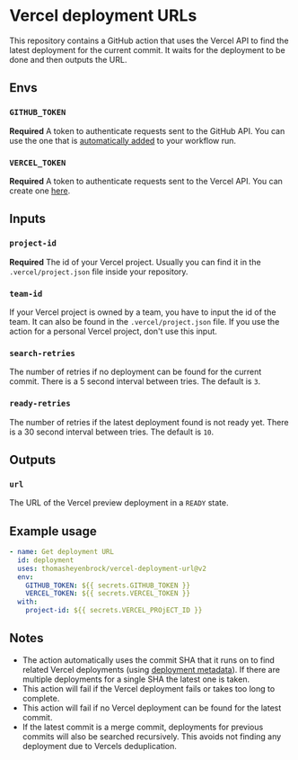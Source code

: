 # Vercel deployment URLs

This repository contains a GitHub action that uses the Vercel API to find the latest deployment for the current commit. It waits for the deployment to be done and then outputs the URL.

## Envs

### `GITHUB_TOKEN`

**Required** A token to authenticate requests sent to the GitHub API. You can use the one that is [automatically added](https://docs.github.com/en/actions/reference/authentication-in-a-workflow) to your workflow run.

### `VERCEL_TOKEN`

**Required** A token to authenticate requests sent to the Vercel API. You can create one [here](https://vercel.com/account/tokens).

## Inputs

### `project-id`

**Required** The id of your Vercel project. Usually you can find it in the `.vercel/project.json` file inside your repository.

### `team-id`

If your Vercel project is owned by a team, you have to input the id of the team. It can also be found in the `.vercel/project.json` file. If you use the action for a personal Vercel project, don't use this input.

### `search-retries`

The number of retries if no deployment can be found for the current commit. There is a 5 second interval between tries. The default is `3`.

### `ready-retries`

The number of retries if the latest deployment found is not ready yet. There is a 30 second interval between tries. The default is `10`.

## Outputs

### `url`

The URL of the Vercel preview deployment in a `READY` state.

## Example usage

```yml
- name: Get deployment URL
  id: deployment
  uses: thomasheyenbrock/vercel-deployment-url@v2
  env:
    GITHUB_TOKEN: ${{ secrets.GITHUB_TOKEN }}
    VERCEL_TOKEN: ${{ secrets.VERCEL_TOKEN }}
  with:
    project-id: ${{ secrets.VERCEL_PROjECT_ID }}
```

## Notes

- The action automatically uses the commit SHA that it runs on to find related Vercel deployments (using [deployment metadata](https://vercel.com/blog/deployment-metadata)). If there are multiple deployments for a single SHA the latest one is taken.
- This action will fail if the Vercel deployment fails or takes too long to complete.
- This action will fail if no Vercel deployment can be found for the latest commit.
- If the latest commit is a merge commit, deployments for previous commits will also be searched recursively. This avoids not finding any deployment due to Vercels deduplication.
